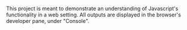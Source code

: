 This project is meant to demonstrate an understanding of Javascript's functionality in a web setting. All outputs are displayed in the browser's developer pane, under "Console".
